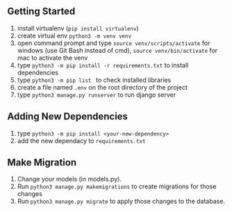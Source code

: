 ## Getting Started

1. install virtualenv (`pip install virtualenv`)
1. create virtual env `python3 -m venv venv`
1. open command prompt and type `source venv/scripts/activate` for windows (use Git Bash instead of cmd), `source venv/bin/activate` for mac to activate the venv
1. type `python3 -m pip install -r requirements.txt` to install dependencies
1. type `python3 -m pip list ` to check installed libraries
1. create a file named `.env` on the root directory of the project
1. type `python3 manage.py runserver` to run django server

## Adding New Dependencies

1. type `python3 -m pip install <your-new-dependency>`
1. add the new dependacy to `requirements.txt`

## Make Migration

1. Change your models (in models.py).
1. Run `python3 manage.py makemigrations` to create migrations for those changes
1. Run `python3 manage.py migrate` to apply those changes to the database.
